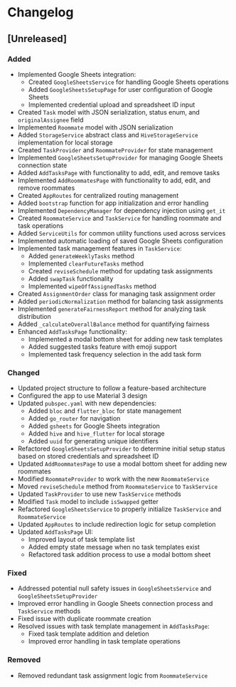 # Changelog

## [Unreleased]

### Added

- Implemented Google Sheets integration:
  - Created `GoogleSheetsService` for handling Google Sheets operations
  - Added `GoogleSheetsSetupPage` for user configuration of Google Sheets
  - Implemented credential upload and spreadsheet ID input
- Created `Task` model with JSON serialization, status enum, and `originalAssignee` field
- Implemented `Roommate` model with JSON serialization
- Added `StorageService` abstract class and `HiveStorageService` implementation for local storage
- Created `TaskProvider` and `RoommateProvider` for state management
- Implemented `GoogleSheetsSetupProvider` for managing Google Sheets connection state
- Added `AddTasksPage` with functionality to add, edit, and remove tasks
- Implemented `AddRoommatesPage` with functionality to add, edit, and remove roommates
- Created `AppRoutes` for centralized routing management
- Added `bootstrap` function for app initialization and error handling
- Implemented `DependencyManager` for dependency injection using `get_it`
- Created `RoommateService` and `TaskService` for handling roommate and task operations
- Added `ServiceUtils` for common utility functions used across services
- Implemented automatic loading of saved Google Sheets configuration
- Implemented task management features in `TaskService`:
  - Added `generateWeeklyTasks` method
  - Implemented `clearFutureTasks` method
  - Created `reviseSchedule` method for updating task assignments
  - Added `swapTask` functionality
  - Implemented `wipeOffAssignedTasks` method
- Created `AssignmentOrder` class for managing task assignment order
- Added `periodicNormalization` method for balancing task assignments
- Implemented `generateFairnessReport` method for analyzing task distribution
- Added `_calculateOverallBalance` method for quantifying fairness
- Enhanced `AddTasksPage` functionality:
  - Implemented a modal bottom sheet for adding new task templates
  - Added suggested tasks feature with emoji support
  - Implemented task frequency selection in the add task form

### Changed

- Updated project structure to follow a feature-based architecture
- Configured the app to use Material 3 design
- Updated `pubspec.yaml` with new dependencies:
  - Added `bloc` and `flutter_bloc` for state management
  - Added `go_router` for navigation
  - Added `gsheets` for Google Sheets integration
  - Added `hive` and `hive_flutter` for local storage
  - Added `uuid` for generating unique identifiers
- Refactored `GoogleSheetsSetupProvider` to determine initial setup status based on stored credentials and spreadsheet ID
- Updated `AddRoommatesPage` to use a modal bottom sheet for adding new roommates
- Modified `RoommateProvider` to work with the new `RoommateService`
- Moved `reviseSchedule` method from `RoommateService` to `TaskService`
- Updated `TaskProvider` to use new `TaskService` methods
- Modified `Task` model to include `isSwapped` getter
- Refactored `GoogleSheetsService` to properly initialize `TaskService` and `RoommateService`
- Updated `AppRoutes` to include redirection logic for setup completion
- Updated `AddTasksPage` UI:
  - Improved layout of task template list
  - Added empty state message when no task templates exist
  - Refactored task addition process to use a modal bottom sheet

### Fixed

- Addressed potential null safety issues in `GoogleSheetsService` and `GoogleSheetsSetupProvider`
- Improved error handling in Google Sheets connection process and `TaskService` methods
- Fixed issue with duplicate roommate creation
- Resolved issues with task template management in `AddTasksPage`:
  - Fixed task template addition and deletion
  - Improved error handling in task template operations

### Removed

- Removed redundant task assignment logic from `RoommateService`
